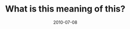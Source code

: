 ---
layout: base.njk
title : 'What is this meaning of this?' 
view_title : 'What is this meaning of this?' 
year : '2010' 
date : '2010-07-08' 
img_file : '/drawing/whatisthemeaningofthis.png' 
html_file : 'whatisthemeaningofthis' 
next_html : 'beenherebefore.html' 
year_order : '99' 
permalink : "title/{{html_file}}.html"
---